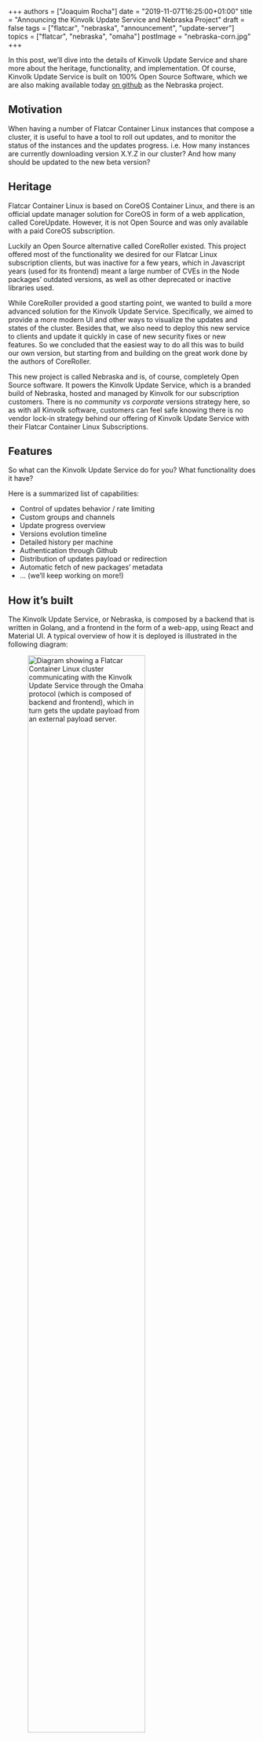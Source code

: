+++
authors = ["Joaquim Rocha"]
date = "2019-11-07T16:25:00+01:00"
title = "Announcing the Kinvolk Update Service and Nebraska Project"
draft = false
tags = ["flatcar", "nebraska", "announcement", "update-server"]
topics = ["flatcar", "nebraska", "omaha"]
postImage = "nebraska-corn.jpg"
+++

In this post, we’ll dive into the details of Kinvolk Update Service and share more about the heritage, functionality, and implementation. Of course, Kinvolk Update Service is built on 100% Open Source Software, which we are also making available today [on github](https://github.com/kinvolk/nebraska) as the Nebraska project.


## Motivation

When having a number of Flatcar Container Linux instances that compose a cluster, it is useful to have a tool to roll out updates, and to monitor the status of the instances and the updates progress. i.e. How many instances are currently downloading version X.Y.Z in our cluster? And how many should be updated to the new beta version?


## Heritage

Flatcar Container Linux is based on CoreOS Container Linux, and there is an official update manager solution for CoreOS in form of a web application, called CoreUpdate. However, it is not Open Source and was only available with a paid CoreOS subscription.

Luckily an Open Source alternative called CoreRoller existed. This project offered most of the functionality we desired for our Flatcar Linux subscription clients, but was inactive for a few years, which in Javascript years (used for its frontend) meant a large number of CVEs in the Node packages’ outdated versions, as well as other deprecated or inactive libraries used.

While CoreRoller provided a good starting point, we wanted to build a more advanced solution for the Kinvolk Update Service. Specifically, we aimed to provide a more modern UI and other ways to visualize the updates and states of the cluster. Besides that, we also need to deploy this new service to clients and update it quickly in case of new security fixes or new features. So we concluded that the easiest way to do all this was to build our own version, but starting from and building on the great work done by the authors of CoreRoller.

This new project is called Nebraska and is, of course, completely Open Source software. It powers the Kinvolk Update Service, which is a branded build of Nebraska, hosted and managed by Kinvolk for our subscription customers. There is no *community vs corporate* versions strategy here, so as with all Kinvolk software, customers can feel safe knowing there is no vendor lock-in strategy behind our offering of Kinvolk Update Service with their Flatcar Container Linux Subscriptions.


## Features

So what can the Kinvolk Update Service do for you? What functionality does it have?

Here is a summarized list of capabilities:



*   Control of updates behavior / rate limiting
*   Custom groups and channels
*   Update progress overview
*   Versions evolution timeline
*   Detailed history per machine
*   Authentication through Github
*   Distribution of updates payload or redirection
*   Automatic fetch of new packages’ metadata
*   … (we’ll keep working on more!)


## How it’s built

The Kinvolk Update Service, or Nebraska, is composed by a backend that is written in Golang, and a frontend in the form of a web-app, using React and Material UI. A typical overview of how it is deployed is illustrated in the following diagram:

<figure class="img-fluid w-75 mx-auto">
	<img src="/media/nebraska_arch_services.png" width="75%" class="img-fluid" alt="Diagram showing a Flatcar Container Linux cluster communicating with the Kinvolk Update Service through the Omaha protocol (which is composed of backend and frontend), which in turn gets the update payload from an external payload server.">
</figure>


One thing that’s illustrated in the diagram but may not be obvious is that Nebraska is a passive service, in the sense that it is the instances that connect to it giving information about their status, and not Nebraska that connects to instances. So all the data maintained and displayed by Nebraska is about past events (that happened in the last 24 hours by default).


## Architecture

In order to better understand the capabilities of the Kinvolk Update Service in what comes to representing one’s clusters, it’s important to look into its architecture.

The first actor in this architecture is the Application, or App. It represents the entity for which we will monitor and manage the updates. An obvious and common example of an Application in this sense is Flatcar Container Linux, but the Kinvolk Update Service can actually support any other application that shares the protocol it uses for managing the updates. This protocol is called Omaha and was created by Google for managing the updates of apps like Chrome and Google Earth. Thus, any applications/services that use the Omaha protocol can be expected to work with the Update Service.

An Application may have one or more groups. A Group is a very important part of the architecture, since it is where the policy for the actual updates is defined. i.e. what update is to be rolled out, when, to how many instances, at what times, etc. is all defined per Group.

What a Group represents is entirely up to the user though. It may be one flavor of software (e.g. the Edge variant for Flatcar Linux), a geo-location of a cluster (e.g. _Central European Cluster_), different deployment clusters (e.g. Test Cluster), etc. It is entirely up to the user to choose what Groups represent.

Groups need to know which software and version to provide to their instances, and that’s provided by the next level in our architecture called Channels. However, Channels don’t hold the information about the package directly, but instead point to last level in the architecture: Packages.

A common question at this point is usually: “Why is this level of indirection needed? Why can’t Groups just contain the software+version that compose the actual update, or point themselves to a Package object?”

This can be better answered with an example: if we have several groups that need to point to the stable version of a software, then we just have to have a Channel representing that stable version and point the Groups to the Channel; then, when the stable version is bumped (i.e. the Channel starts pointing to a new Package) all the Groups automatically point to it, instead of having to edit every Group and make them point to the new Package.

Finally here are two similar diagrams, one illustrating what was described above, and the other with an example:


<div class="row">

<div class="col-lg-6">
<figure class="img-fluid w-75 mx-auto">
	<img src="/media/nebraska_arch.png" class="img-fluid" alt="Diagram showing an App containing 3 groups, which in turn 2 of them are connected to the same channel, and the other group is connected to a different channel. Each channel is connected to a package.">
</figure>
</div>

<div class="col-lg-6">
<figure class="img-fluid w-75 mx-auto">
	<img src="/media/nebraska_arch_labeled.png" class="img-fluid" alt="The same diagram as before but illustrating a real-world example: the app is called Flatcar, the groups are called Deploy Cluster 1, Deploy Cluster 2, and Test Cluster, respectively. The first two groups are both connected to the Stable channel which the Test Cluster group is connected to the Beta channel. Each channel is connected to a Flatcar package (Stable is connected to Flatcar version v1.0, and Beta is connected to Flatcar v1.2b).">
</figure>
</div>

</div>



This setup should allow enough flexibility to represent any clusters. But let’s look at example use-cases to have a more practical idea of what this project allows.


## Use Cases


### Rate Limiting

A company has only 1 cluster of Flatcar Linux machines. It wants the machines to be updated as the new stable version of Flatcar Linux becomes available, but only 10 machines per hour should be updated (so if a number of them fails, it is more noticeable).

What can be done:



*   Run Kinvolk Update Server with the syncer on, to get the _stable_ channel updated automatically;
*   Create a group for the cluster, pointing to the _stable_ channel;
*   Watch the success rate for updates as they happen.


### Two Different Purpose Clusters

A team is responsible for 2 clusters: Production + Testing. They want the Testing cluster to have its machines updated to Flatcar Linux Stable version automatically and as soon as it becomes available. The Production cluster on the other hand needs to be running the stable version but updates should be started when QA gives the green light (after using the Testing cluster), and updates should be done safely (1 machine at a time, abort when there’s a failure).

What can be done:


*   Testing’s updates can be triggered automatically, for as many instances at a time and as soon as available to the new stable becomes available (which is automatically done when using the _syncer_ option).
*   Production’s updates can be triggered manually (i.e. its Group will have updates disabled by default), and have the Safe option turned on (1 instance updated at a time, abort on first failure).


### Different Geo-locations

A global company has two clusters, one in San Francisco, California, one in Berlin, Germany. Their instances should be updated automatically, but only during the respective office hours.

What can be done:



*   Run Kinvolk Update Server with the syncer on, to get the desired channel updated automatically;
*   Set up a group for each geo-location (they can be called _US West Coast_, and _Central Europe_ for example);
*   Set up the timezone/office hours for each group and enable updates


## Future

There are certainly improvements we can do to the Kinvolk Update Service / Nebraska, and Kinvolk will keep investing in that. Some ideas we aim to implement in the future are:


*   CLI for managing and testing;
*   More ways to visualize the gathered information (new charts, tables, etc.) ;
*   Custom timeline filtering;
*   Performance improvements;
*   UX improvements.

Finally, and as previously mentioned, Nebraska is 100% Open Source and we welcome contributions. If you have a bug fix you want to add, or a feature you want to implement, it is recommendable to first open an issue about it and discuss it in its Github project before writing the code (especially if it is a complex feature).

The Kinvolk team hopes you enjoy its new product. We’d love to hear your thoughts and feedback - via email ([hello@kinvolk.io](mailto:hello@kinvolk.io)), or Twitter (@kinvolkio).

<div class="row">

<div class="col-lg-6">
<figure class="img-fluid w-75 mx-auto">
	<img src="/media/update_service_main.png" class="img-fluid border" alt="Applications list page in the Kinvolk Update Service">
</figure>
</div>

<div class="col-lg-6">
<figure class="img-fluid w-75 mx-auto">
	<img src="/media/update_service_groups.png" class="img-fluid border" alt="Application view showing the groups list in the Kinvolk Update Service">
</figure>
</div>

<div class="col-lg-6">
<figure class="img-fluid w-75 mx-auto">
	<img src="/media/update_service_group_details.png" class="img-fluid border" alt="Group view in the Kinvolk Update Service">
</figure>
</div>

<div class="col-lg-6">
<figure class="img-fluid w-75 mx-auto">
	<img src="/media/update_service_timeline.png" class="img-fluid border" alt="Updates timeline view in the Kinvolk Update Service">
</figure>
</div>

<div class="col-lg-6">
<figure class="img-fluid w-75 mx-auto">
	<img src="/media/update_service_instances.png" class="img-fluid border" alt="Instance list view in the Kinvolk Update Service">
</figure>
</div>

</div>
